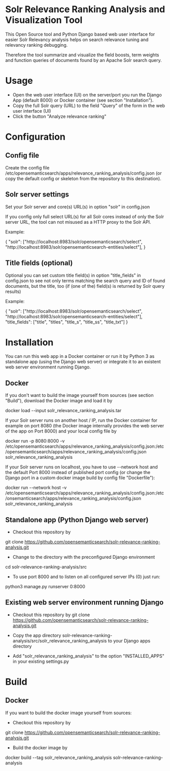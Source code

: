Solr Relevance Ranking Analysis and Visualization Tool
======================================================

This Open Source tool and Python Django based web user interface for easier Solr Relevancy analysis helps on search relevance tuning and relevancy ranking debugging.

Therefore the tool summarize and visualize the field boosts, term weights and function queries of documents found by an Apache Solr search query.


Usage
=====

- Open the web user interface (UI) on the server/port you run the Django App (default 8000) or Docker container (see section "Installation").
- Copy the full Solr query (URL) to the field "Query" of the form in the web user interface (UI)
- Click the button "Analyze relevance ranking"


Configuration
=============

Config file
-----------

Create the config file /etc/opensemanticsearch/apps/relevance_ranking_analysis/config.json (or copy the default config or skeleton from the repository to this destination).


Solr server settings
--------------------

Set your Solr server and core(s) URL(s) in option "solr" in config.json

If you config only full select URL(s) for all Solr cores instead of only the Solr server URL, the tool can not misused as a HTTP proxy to the Solr API.

Example:

{
    "solr": ["http://localhost:8983/solr/opensemanticsearch/select", "http://localhost:8983/solr/opensemanticsearch-entities/select"],
}


Title fields (optional)
-----------------------

Optional you can set custom title field(s) in option "title_fields" in config.json to see not only terms matching the search query and ID of found documents, but the title, too (if (one of the) field(s) is returned by Solr query results)

Example:

{
    "solr": ["http://localhost:8983/solr/opensemanticsearch/select", "http://localhost:8983/solr/opensemanticsearch-entities/select"],
    "title_fields": ["title", "titles", "title_s", "title_ss", "title_txt"]
}


Installation
============

You can run this web app in a Docker container or run it by Python 3 as standalone app (using the Django web server) or integrate it to an existent web server environment running Django.


Docker
------

If you don't want to build the image yourself from sources (see section "Build"), download the Docker image and load it by

docker load --input solr_relevance_ranking_analysis.tar

If your Solr server runs on another host / IP, run the Docker container for example on port 8080 (the Docker image internally provides the web server of the app on Port 8000) and your local config file by

docker run -p 8080:8000 -v /etc/opensemanticsearch/apps/relevance_ranking_analysis/config.json:/etc/opensemanticsearch/apps/relevance_ranking_analysis/config.json solr_relevance_ranking_analysis

If your Solr server runs on localhost, you have to use --network host and the default Port 8000 instead of published port config (or change the Django port in a custom docker image build by config file "Dockerfile"):

docker run --network host -v /etc/opensemanticsearch/apps/relevance_ranking_analysis/config.json:/etc/onsemanticsearch/apps/relevance_ranking_analysis/config.json solr_relevance_ranking_analysis


Standalone app (Python Django web server)
-----------------------------------------

- Checkout this repository by

git clone https://github.com/opensemanticsearch/solr-relevance-ranking-analysis.git

- Change to the directory with the preconfigured Django environment

cd solr-relevance-ranking-analysis/src

- To use port 8000 and to listen on all configured server IPs (0) just run:

python3 manage.py runserver 0:8000


Existing web server environment running Django
----------------------------------------------

- Checkout this repository by git clone https://github.com/opensemanticsearch/solr-relevance-ranking-analysis.git

- Copy the app directory solr-relevance-ranking-analysis/src/solr_relevance_ranking_analysis to your Django apps directory

- Add "solr_relevance_ranking_analysis" to the option "INSTALLED_APPS" in your existing settings.py


Build
=====

Docker
------

If you want to build the docker image yourself from sources:

- Checkout this repository by

git clone https://github.com/opensemanticsearch/solr-relevance-ranking-analysis.git

- Build the docker image by

docker build --tag solr_relevance_ranking_analysis solr-relevance-ranking-analysis
